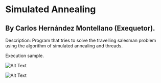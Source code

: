 # Simulated Annealing

## By Carlos Hernández Montellano (Exequetor).

Description:
Program that tries to solve the travelling salesman problem using the algorithm of simulated annealing and threads.

Execution sample.

![Alt Text](https://github.com/Exequetor/SimulatedAnnealing/blob/master/src/main/resources/simAnnealing1.jpg)

![Alt Text](https://github.com/Exequetor/SimulatedAnnealing/blob/master/src/main/resources/simAnnealing2.jpg)
